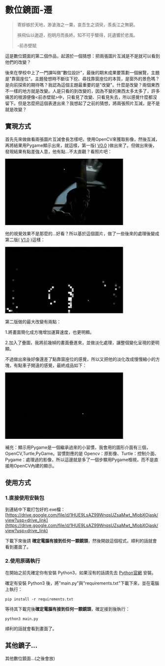 # 數位鏡面-遷

> 
> 寄蜉蝣於天地，渺滄海之一粟，哀吾生之須臾，羨長江之無窮。
>
> 挾飛仙以遨遊，抱眀月而長終。知不可乎驟得，託遺響於悲風。
>
> -前赤壁賦
> 

這是數位鏡面的第二個作品，起源於一個猜想：把兩張圖片互減是不是就可以看到他們的改變？

後來在學校中上了一門課叫做"數位設計"，最後的期末成果要策劃一個展覽，主題是"靠窗座位"。主題發想時不斷往下挖、尋找靠窗座位的本質，是窗外的景色嗎？是向前探索的期待嗎？我認為這個主題最重要的是"改變"。什麼是改變？兩個東西不一樣的地方就是改變。人是只看的到改變的，因為不變的東西太多太多了，許多痛苦的根源便像<前赤壁賦>中，只看見了改變、只看見失去，所以感覺什麼都沒留下。但是怎麼把這個表達出來？我想起了之前的猜想，將兩張照片互減，是不是就是改變？

## 實現方式

首先先來做做看兩張圖片互減會長怎樣吧，使用OpenCV來獲取影像，然後互減，再將結果用Pygame顯示出來，就這樣，第一版( [V0.0](/Code_version/V0.0.py) )做出來了。但做出來後，發現結果有點差強人意，他有點...不太直觀？看照片吧：

![image](Image/V0.0Image.gif)

他的視覺效果不是那麼的...好看？所以基於這個圖片，做了一些後來的處理後變成第二版( [V1.0](/Code_version/V1.0.py) )這樣：

![image](Image/V1.0Image.gif)

第二版做的最大改變有兩點：

1.將畫面簡化成方塊增加運算速度，也更明顯。

2.加入了疊圖，我將前幾幀的畫面疊進來，並做淡化處理，讓整個變化呈現的更明顯。

不過做出來後好像還差了點靠窗座位的感覺，所以又把他的淡化改成慢慢縮小的方塊，有點車子開遠的感覺，最終成品如下：

![image](Image/V2.0Image.gif)

補充：顯示用Pygame是一個繼承過來的小習慣，我會用的圖形介面有三個，OpenCV,Turtle,PyGame。習慣對應的是 Opencv：原影像、Turtle：控制介面、Pygame：處理過的影像，所以這邊就是多了一個步驟用Pygame檢視，而不是直接用OpenCV內建的顯示。

## 使用方式

### 1.直接使用安裝包

到連結中下載打包好的.exe檔：[https://drive.google.com/file/d/1HUE9LsAZ99WnqsUZsaMwt_MIobXOjask/view?usp=drive_link](https://drive.google.com/file/d/1HUE9LsAZ99WnqsUZsaMwt_MIobXOjask/view?usp=drive_link)

下載下來後請 **確定電腦有接到任何一顆鏡頭**，然後開啟這個程式，順利的話就會看到畫面了。

### 2.使用原碼執行

在開始之前先確定你有安裝 Python3，如果沒有的話請先去 [Python官網](https://www.python.org/) 安裝。

確定有安裝 Python3 後，將"main.py"與"requirements.txt"下載下來，並在電腦上執行：
```
pip install -r requirements.txt
```
等待其下載完後**確定電腦有接到任何一顆鏡頭**，確定接到後執行：
```
python3 main.py
```
順利的話就會看到畫面了。

## 其他鏡子...

其他數位鏡面...(之後會放)

